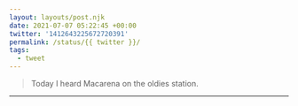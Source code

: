 ```yaml
---
layout: layouts/post.njk
date: 2021-07-07 05:22:45 +00:00
twitter: '1412643225672720391'
permalink: /status/{{ twitter }}/
tags: 
  - tweet
---
```


> Today I heard Macarena on the oldies station.

---
